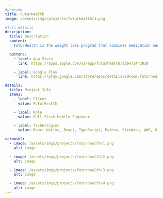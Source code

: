 ```yaml
---
#preview
title: FuturHealth
image: /assets/imgs/projects/futurhealth/1.png

#full details
description:
  title: Description
  content: '
    FuturHealth is the weight loss program that combines medication and nutrition seamlessly. I worked as a senior mobile engineer building its hybrid app using React Native, doing mobile DevOps on Bitrise, Firebase, Github Actions. The app is being used by millions of users.'

  buttons:
    - label: App Store
      link: https://apps.apple.com/us/app/futurhealth/id6473443810

    - label: Google Play
      link: https://play.google.com/store/apps/details?id=com.futurhealth.futurhealth

details:
  title: Project Info
  items:
    - label: Client
      value: FuturHealth

    - label: Role
      value: Full Stack Mobile Engineer

    - label: Technologies
      value: React Native, React, TypeScript, Python, Firebase, AWS, GitHub Actions, Bitrise

carousel:
  - image: /assets/imgs/projects/futurhealth/1.png
    alt: image

  - image: /assets/imgs/projects/futurhealth/2.png
    alt: image

  - image: /assets/imgs/projects/futurhealth/3.png
    alt: image

  - image: /assets/imgs/projects/futurhealth/4.png
    alt: image
---
```

